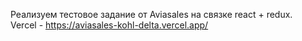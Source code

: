 Реализуем тестовое задание от Aviasales на связке react + redux.</br>
Vercel - https://aviasales-kohl-delta.vercel.app/
